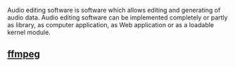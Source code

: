 Audio editing software is software which allows editing and generating
of audio data. Audio editing software can be implemented completely or
partly as library, as computer application, as Web application or as a
loadable kernel module.

## [ffmpeg](ffmpeg)
